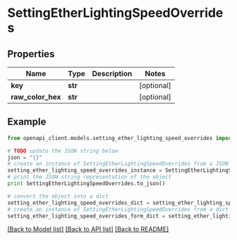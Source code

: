 # SettingEtherLightingSpeedOverrides


## Properties

Name | Type | Description | Notes
------------ | ------------- | ------------- | -------------
**key** | **str** |  | [optional] 
**raw_color_hex** | **str** |  | [optional] 

## Example

```python
from openapi_client.models.setting_ether_lighting_speed_overrides import SettingEtherLightingSpeedOverrides

# TODO update the JSON string below
json = "{}"
# create an instance of SettingEtherLightingSpeedOverrides from a JSON string
setting_ether_lighting_speed_overrides_instance = SettingEtherLightingSpeedOverrides.from_json(json)
# print the JSON string representation of the object
print SettingEtherLightingSpeedOverrides.to_json()

# convert the object into a dict
setting_ether_lighting_speed_overrides_dict = setting_ether_lighting_speed_overrides_instance.to_dict()
# create an instance of SettingEtherLightingSpeedOverrides from a dict
setting_ether_lighting_speed_overrides_form_dict = setting_ether_lighting_speed_overrides.from_dict(setting_ether_lighting_speed_overrides_dict)
```
[[Back to Model list]](../README.md#documentation-for-models) [[Back to API list]](../README.md#documentation-for-api-endpoints) [[Back to README]](../README.md)


